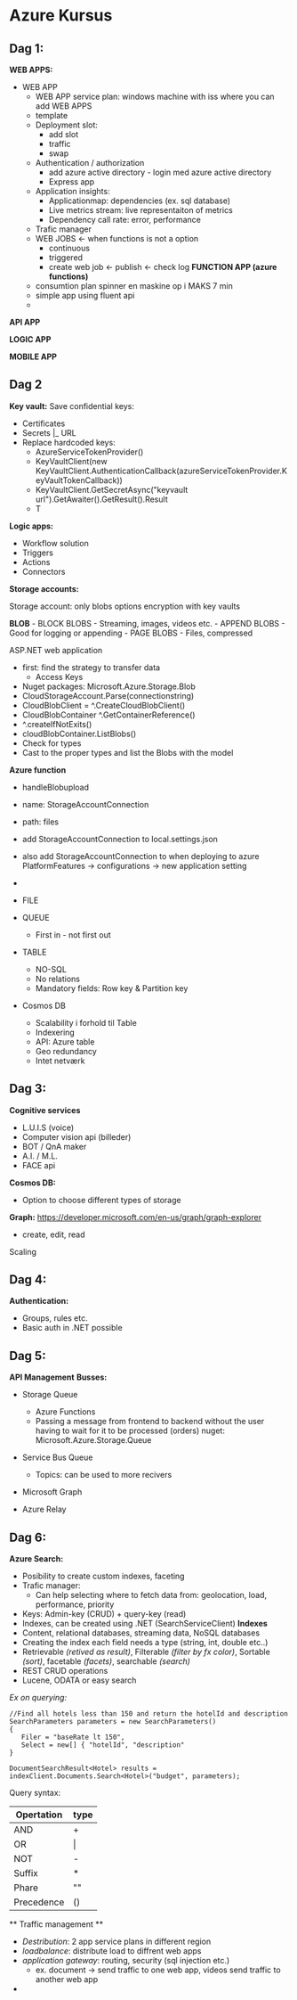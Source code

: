 # Azure Kursus

## Dag 1:

**WEB APPS:**
- WEB APP
	- WEB APP service plan: windows machine with iss where you can add WEB APPS
	- template
	- Deployment slot: 
		- add slot
		- traffic
		- swap
	- Authentication / authorization
		- add azure active directory - login med azure active directory
		- Express app
	- Application insights:
		- Applicationmap: dependencies (ex. sql database)
		- Live metrics stream: live representaiton of metrics
		- Dependency call rate: error, performance
	- Trafic manager
	- WEB JOBS <- when functions is not a option
		- continuous
		- triggered
		- create web job <- publish <- check log
**FUNCTION APP (azure functions)**
	- consumtion plan spinner en maskine op i MAKS 7 min
	- simple app using fluent api
	- 
**API APP**

**LOGIC APP**

**MOBILE APP**

## Dag 2

**Key vault:**
Save confidential keys:
 - Certificates
 - Secrets
    |_ URL
 -  Replace hardcoded keys:
 	- AzureServiceTokenProvider()
	- KeyVaultClient(new KeyVaultClient.AuthenticationCallback(azureServiceTokenProvider.KeyVaultTokenCallback))
	- KeyVaultClient.GetSecretAsync("keyvault url").GetAwaiter().GetResult().Result
	- T
  
**Logic apps:**
- Workflow solution
- Triggers
- Actions
- Connectors

**Storage accounts:**

Storage account: only blobs options
encryption with key vaults


**BLOB**
	- BLOCK BLOBS
	  - Streaming, images, videos etc.
	- APPEND BLOBS
	  - Good for logging or appending
	- PAGE BLOBS
	  - Files, compressed

ASP.NET web application
- first: find the strategy to transfer data
	- Access Keys
- Nuget packages: Microsoft.Azure.Storage.Blob
 - CloudStorageAccount.Parse(connectionstring)
 - CloudBlobClient = ^.CreateCloudBlobClient()
 - CloudBlobContainer ^.GetContainerReference()
 - ^.createIfNotExits()
 - cloudBlobContainer.ListBlobs()
 - Check for types
 - Cast to the proper types and list the Blobs with the model
 
**Azure function**
 - handleBlobupload
 - name: StorageAccountConnection
 - path: files
 - add StorageAccountConnection to local.settings.json
 - also add StorageAccountConnection to when deploying to azure PlatformFeatures -> configurations -> new application  setting
 - 

- FILE
- QUEUE
	- First in - not first out
- TABLE
	- NO-SQL
	- No relations
	- Mandatory fields: Row key & Partition key

- Cosmos DB
	- Scalability i forhold til Table
	- Indexering 
	- API: Azure table
	- Geo redundancy
	- Intet netværk

## Dag 3:

**Cognitive services**
- L.U.I.S (voice)
- Computer vision api (billeder)
- BOT / QnA maker
- A.I. / M.L.
- FACE api 

**Cosmos DB:**
- Option to choose different types of storage

**Graph:** 
https://developer.microsoft.com/en-us/graph/graph-explorer
 - create, edit, read 
 
Scaling

## Dag 4:
**Authentication:**
 - Groups, rules etc. 
 - Basic auth in .NET possible
 
## Dag 5:

**API Management**
**Busses:**
  - Storage Queue
	- Azure Functions
	- Passing a message from frontend to backend without the user having to wait for it to be processed (orders)
nuget:
Microsoft.Azure.Storage.Queue

- Service Bus Queue
	- Topics: can be used to more recivers
- Microsoft Graph
- Azure Relay

## Dag 6:

**Azure Search:**
 - Posibility to create custom indexes, faceting 
 - Trafic manager:
 	- Can help selecting where to fetch data from: geolocation, load, performance, priority
 - Keys: Admin-key (CRUD) + query-key (read)
 - Indexes, can be created using .NET (SearchServiceClient)
**Indexes**
 - Content, relational databases, streaming data, NoSQL databases
 - Creating the index each field needs a type (string, int, double etc..)
 - Retrievable *(retived as result)*, Filterable *(filter by fx color)*, Sortable *(sort)*, facetable *(facets)*, searchable *(search)*
 - REST CRUD operations
 - Lucene, ODATA or easy search

_Ex on querying:_ 
```
//Find all hotels less than 150 and return the hotelId and description
SearchParameters parameters = new SearchParameters()
{
   Filer = "baseRate lt 150",
   Select = new[] { "hotelId", "description" 
}

DocumentSearchResult<Hotel> results = indexClient.Documents.Search<Hotel>("budget", parameters);
```

Query syntax:

| Opertation | type |
| ------------- | ------------- |
| AND  | +  |
| OR  | \| |
| NOT  | - |
| Suffix  | * |
| Phare  | "" |
| Precedence  | () |

** Traffic management **
 - _Destribution_: 2 app service plans in different region
 - _loadbalance_: distribute load to diffrent web apps
 - _application gateway_: routing, security (sql injection etc.)
	- ex. document -> send traffic to one web app, videos send traffic to another web app
 - 

